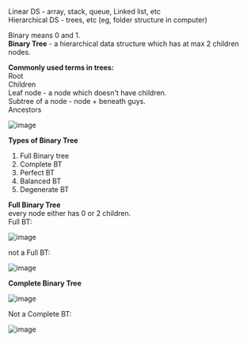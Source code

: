 Linear DS - array, stack, queue, Linked list, etc  
Hierarchical DS - trees, etc (eg, folder structure in computer)  
  
Binary means 0 and 1.  
**Binary Tree** - a hierarchical data structure which has at max 2 children nodes.

**Commonly used terms in trees:**  
Root   
Children  
Leaf node - a node which doesn't have children.  
Subtree of a node - node + beneath guys.  
Ancestors  
  
![image](https://github.com/user-attachments/assets/3f5b2835-6833-4f0e-b4c3-61630411f283)  

**Types of Binary Tree**   
1. Full Binary tree
2. Complete BT
3. Perfect BT
4. Balanced BT
5. Degenerate BT

**Full Binary Tree**  
every node either has 0 or 2 children.  
Full BT:  
  
![image](https://github.com/user-attachments/assets/0b741865-a0e0-4894-8ed4-2f0b92fa61d1)  
  
not a Full BT:  
   
![image](https://github.com/user-attachments/assets/a352248c-d8ac-4b29-8a09-a5b206373b3a)  

**Complete Binary Tree**  

![image](https://github.com/user-attachments/assets/33c93cb3-675b-4571-9bb7-7df03662d325)

Not a Complete BT:  

![image](https://github.com/user-attachments/assets/a86cd45c-3934-4c3b-b9c4-14beb8708d4e)
  



